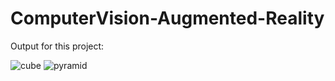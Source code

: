 # ComputerVision-Augmented-Reality

Output for this project:

![cube](https://github.com/user-attachments/assets/c1a6f6a7-5ee2-4ca6-a9d0-ee1177216076)
![pyramid](https://github.com/user-attachments/assets/3c5271d5-1cdc-4afa-bb4a-87803d0b524c)

